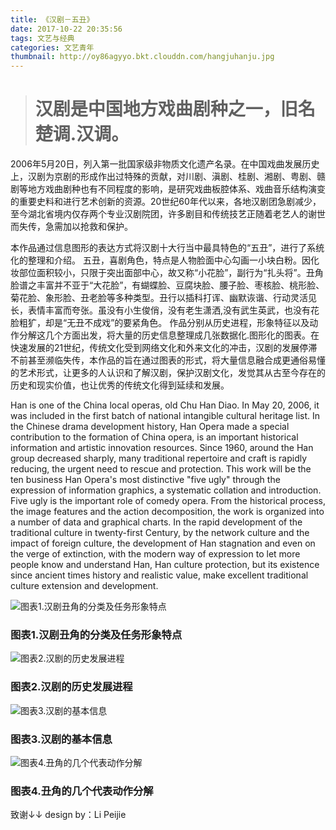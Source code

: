 ```yaml
---
title: 《汉剧－五丑》
date: 2017-10-22 20:35:56
tags: 文艺与经典
categories: 文艺青年
thumbnail: http://oy86agyyo.bkt.clouddn.com/hangjuhanju.jpg
---
```

># 汉剧是中国地方戏曲剧种之一，旧名楚调.汉调。

2006年5月20日，列入第一批国家级非物质文化遗产名录。在中国戏曲发展历史上，汉剧为京剧的形成作出过特殊的贡献，对川剧、滇剧、桂剧、湘剧、粤剧、赣剧等地方戏曲剧种也有不同程度的影响，是研究戏曲板腔体系、戏曲音乐结构演变的重要史料和进行艺术创新的资源。20世纪60年代以来，各地汉剧团急剧减少，至今湖北省境内仅存两个专业汉剧院团，许多剧目和传统技艺正随着老艺人的谢世而失传，急需加以抢救和保护。

本作品通过信息图形的表达方式将汉剧十大行当中最具特色的“五丑”，进行了系统化的整理和介绍。 五丑，喜剧角色，特点是人物脸面中心勾画一小块白粉。因化妆部位面积较小，只限于突出面部中心，故又称“小花脸”，副行为“扎头将”。丑角脸谱之丰富并不亚于“大花脸”，有蝴蝶脸、豆腐块脸、腰子脸、枣核脸、桃形脸、菊花脸、象形脸、丑老脸等多种类型。丑行以插科打诨、幽默诙谐、行动灵活见长，表情丰富而夸张。虽没有小生俊俏，没有老生潇洒,没有武生英武，也没有花脸粗犷，却是“无丑不成戏”的要紧角色。
作品分别从历史进程，形象特征以及动作分解这几个方面出发，将大量的历史信息整理成几张数据化.图形化的图表。在快速发展的21世纪，传统文化受到网络文化和外来文化的冲击，汉剧的发展停滞不前甚至濒临失传，本作品的旨在通过图表的形式，将大量信息融合成更通俗易懂的艺术形式，让更多的人认识和了解汉剧，保护汉剧文化，发觉其从古至今存在的历史和现实价值，也让优秀的传统文化得到延续和发展。

Han is one of the China local operas, old Chu Han Diao. In May 20, 2006, it was included in the first batch of national intangible cultural heritage list. In the Chinese drama development history, Han Opera made a special contribution to 
the formation of China opera, is an important historical information and artistic innovation resources. Since 1960, around the Han group decreased sharply, many traditional repertoire and craft is rapidly reducing, the urgent need to rescue and protection. This work will be the ten business Han Opera's most distinctive "five ugly" through the expression of information graphics, a systematic collation and introduction. Five ugly is the important role of comedy opera. From the historical process, the image features and the action decomposition, the work is organized into a number of data and graphical charts. In the rapid development of the traditional culture in twenty-first Century, by the network culture and the impact of foreign culture, the development of Han stagnation and even on the verge of extinction, with the modern way of expression to let more people know and understand Han, Han culture protection, but its existence since ancient times history and realistic value, make excellent traditional culture extension and development.

![图表1.汉剧丑角的分类及任务形象特点](https://mir-s3-cdn-cf.behance.net/project_modules/max_1200/f8e29f54166389.59508699eed23.jpg)
### 图表1.汉剧丑角的分类及任务形象特点
![图表2.汉剧的历史发展进程](https://mir-s3-cdn-cf.behance.net/project_modules/1400/148c2054166389.59508699ef5c8.jpg)
### 图表2.汉剧的历史发展进程
![图表3.汉剧的基本信息](https://mir-s3-cdn-cf.behance.net/project_modules/1400/6f6acb54166389.59508699efbeb.jpg)
### 图表3.汉剧的基本信息
![图表4.丑角的几个代表动作分解](https://mir-s3-cdn-cf.behance.net/project_modules/1400/090c5354166389.59508699ef11a.jpg)
### 图表4.丑角的几个代表动作分解

致谢↓↓
design by：Li Peijie